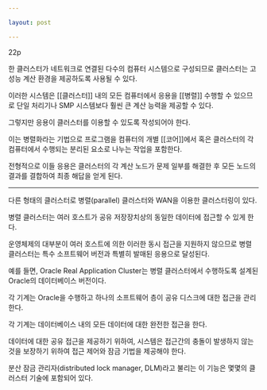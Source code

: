 ```yaml
---

layout: post

---
```


22p

한 클러스터가 네트워크로 연결된 다수의 컴퓨터 시스템으로 구성되므로 클러스터는 고성능 계산 환경을 제공하도록 사용될 수 있다.

이러한 시스템은 [[클러스터]] 내의 모든 컴퓨터에서 응용을 [[병렬]] 수행할 수 있으므로 단일 처리기나 SMP 시스템보다 훨씬 큰 계산 능력을 제공할 수 있다.

그렇지만 응용이 클러스터를 이용할 수 있도록 작성되어야 한다.

이는 병렬화라는 기법으로 프로그램을 컴퓨터의 개별 [[코어]]에서 혹은 클러스터의 각 컴퓨터에서 수행되는 분리된 요소로 나누는 작업을 포함한다.

전형적으로 이들 응용은 클러스터의 각 계산 노드가 문제 일부를 해결한 후 모든 노드의 결과를 결합하여 최종 해답을 얻게 된다.

***

다른 형태의 클러스터로 병렬(parallel) 클러스터와 WAN을 이용한 클러스터링이 있다.

병렬 클러스터는 여러 호스트가 공유 저장장치상의 동일한 데이터에 접근할 수 있게 한다.

운영체제의 대부분이 여러 호스트에 의한 이러한 동시 접근을 지원하지 않으므로 병렬 클러스터는 특수 소프트웨어 버전과 특별히 발매된 응용으로 달성된다.

예를 들면, Oracle Real Application Cluster는 병렬 클러스터에서 수행하도록 설계된 Oracle의 데이터베이스 버전이다.

각 기계는 Oracle을 수행하고 하나의 소프트웨어 층이 공유 디스크에 대한 접근을 관리한다.

각 기계는 데이터베이스 내의 모든 데이터에 대한 완전한 접근을 한다.

데이터에 대한 공유 접근을 제공하기 위하여, 시스템은 접근간의 충돌이 발생하지 않는 것을 보장하기 위하여 접근 제어와 잠금 기법을 제공해야 한다.

분산 잠금 관리자(distributed lock manager, DLM)라고 불리는 이 기능은 몇몇의 클러스터 기술에 포함되어 있다.
